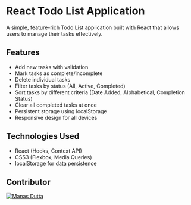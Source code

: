 # React Todo List Application

A simple, feature-rich Todo List application built with React that allows users to manage their tasks effectively.

## Features

- Add new tasks with validation
- Mark tasks as complete/incomplete
- Delete individual tasks
- Filter tasks by status (All, Active, Completed)
- Sort tasks by different criteria (Date Added, Alphabetical, Completion Status)
- Clear all completed tasks at once
- Persistent storage using localStorage
- Responsive design for all devices


## Technologies Used

- React (Hooks, Context API)
- CSS3 (Flexbox, Media Queries)
- localStorage for data persistence



## Contributor

[![Manas Dutta](https://avatars.githubusercontent.com/u/122201926?size=50)](https://github.com/manasdutta04 "Manas on GitHub") 